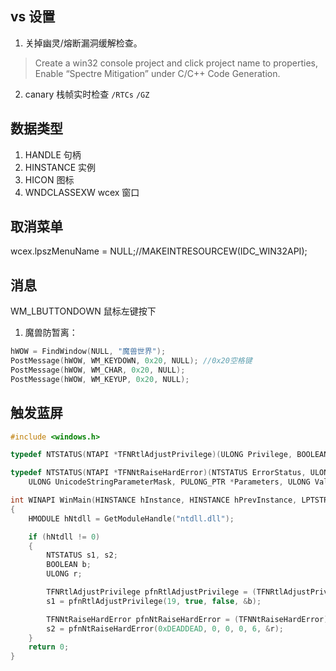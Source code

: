 ## vs 设置

1. 关掉幽灵/熔断漏洞缓解检查。

> Create a win32 console project and click project name to properties, Enable “Spectre Mitigation” under C/C++ Code Generation.

2. canary 栈帧实时检查
`/RTCs`
`/GZ`

## 数据类型

1. HANDLE 句柄
2. HINSTANCE 实例
3. HICON 图标
4. WNDCLASSEXW wcex 窗口

## 取消菜单

wcex.lpszMenuName = NULL;//MAKEINTRESOURCEW(IDC_WIN32API);

## 消息

WM_LBUTTONDOWN 鼠标左键按下

1. 魔兽防暂离：

```c
hWOW = FindWindow(NULL, "魔兽世界");
PostMessage(hWOW, WM_KEYDOWN, 0x20, NULL); //0x20空格键
PostMessage(hWOW, WM_CHAR, 0x20, NULL);
PostMessage(hWOW, WM_KEYUP, 0x20, NULL);
```
## 触发蓝屏
```c++
#include <windows.h>

typedef NTSTATUS(NTAPI *TFNRtlAdjustPrivilege)(ULONG Privilege, BOOLEAN Enable, BOOLEAN CurrentThread, PBOOLEAN Enabled);

typedef NTSTATUS(NTAPI *TFNNtRaiseHardError)(NTSTATUS ErrorStatus, ULONG NumberOfParameters,
    ULONG UnicodeStringParameterMask, PULONG_PTR *Parameters, ULONG ValidResponseOption, PULONG Response);

int WINAPI WinMain(HINSTANCE hInstance, HINSTANCE hPrevInstance, LPTSTR lpCmdLine, int cmdShow)
{
	HMODULE hNtdll = GetModuleHandle("ntdll.dll");

	if (hNtdll != 0)
	{
		NTSTATUS s1, s2;
		BOOLEAN b;
		ULONG r;

		TFNRtlAdjustPrivilege pfnRtlAdjustPrivilege = (TFNRtlAdjustPrivilege)GetProcAddress(hNtdll, "RtlAdjustPrivilege");
		s1 = pfnRtlAdjustPrivilege(19, true, false, &b);

		TFNNtRaiseHardError pfnNtRaiseHardError = (TFNNtRaiseHardError)GetProcAddress(hNtdll, "NtRaiseHardError");
		s2 = pfnNtRaiseHardError(0xDEADDEAD, 0, 0, 0, 6, &r);
	}
	return 0;
}
```